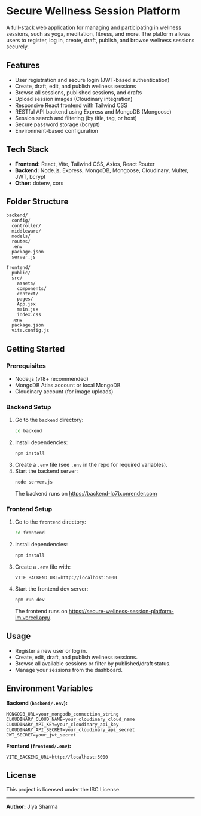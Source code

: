 # Secure Wellness Session Platform

A full-stack web application for managing and participating in wellness sessions, such as yoga, meditation, fitness, and more. The platform allows users to register, log in, create, draft, publish, and browse wellness sessions securely.

## Features

- User registration and secure login (JWT-based authentication)
- Create, draft, edit, and publish wellness sessions
- Browse all sessions, published sessions, and drafts
- Upload session images (Cloudinary integration)
- Responsive React frontend with Tailwind CSS
- RESTful API backend using Express and MongoDB (Mongoose)
- Session search and filtering (by title, tag, or host)
- Secure password storage (bcrypt)
- Environment-based configuration

## Tech Stack

- **Frontend:** React, Vite, Tailwind CSS, Axios, React Router
- **Backend:** Node.js, Express, MongoDB, Mongoose, Cloudinary, Multer, JWT, bcrypt
- **Other:** dotenv, cors

## Folder Structure

```
backend/
  config/
  controller/
  middleware/
  models/
  routes/
  .env
  package.json
  server.js

frontend/
  public/
  src/
    assets/
    components/
    context/
    pages/
    App.jsx
    main.jsx
    index.css
  .env
  package.json
  vite.config.js
```

## Getting Started

### Prerequisites

- Node.js (v18+ recommended)
- MongoDB Atlas account or local MongoDB
- Cloudinary account (for image uploads)

### Backend Setup

1. Go to the `backend` directory:
   ```sh
   cd backend
   ```
2. Install dependencies:
   ```sh
   npm install
   ```
3. Create a `.env` file (see `.env` in the repo for required variables).
4. Start the backend server:
   ```sh
   node server.js
   ```
   The backend runs on https://backend-lo7b.onrender.com

### Frontend Setup

1. Go to the `frontend` directory:
   ```sh
   cd frontend
   ```
2. Install dependencies:
   ```sh
   npm install
   ```
3. Create a `.env` file with:
   ```
   VITE_BACKEND_URL=http://localhost:5000
   ```
4. Start the frontend dev server:
   ```sh
   npm run dev
   ```
   The frontend runs on https://secure-wellness-session-platform-im.vercel.app/.

## Usage

- Register a new user or log in.
- Create, edit, draft, and publish wellness sessions.
- Browse all available sessions or filter by published/draft status.
- Manage your sessions from the dashboard.

## Environment Variables

**Backend (`backend/.env`):**
```
MONGODB_URL=your_mongodb_connection_string
CLOUDINARY_CLOUD_NAME=your_cloudinary_cloud_name
CLOUDINARY_API_KEY=your_cloudinary_api_key
CLOUDINARY_API_SECRET=your_cloudinary_api_secret
JWT_SECRET=your_jwt_secret
```

**Frontend (`frontend/.env`):**
```
VITE_BACKEND_URL=http://localhost:5000
```

## License

This project is licensed under the ISC License.

---

**Author:** Jiya Sharma
 
